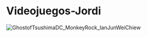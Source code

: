 # Videojuegos-Jordi

![GhostofTsushimaDC_MonkeyRock_IanJunWeiChiew](https://github.com/Spaikyjordi/Videojuegos-Jordi/assets/144990855/70ffbc3d-0ecc-4b0d-9929-7d3e379ec886)
